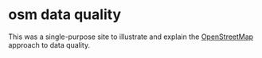 # osm data quality

This was a single-purpose site to illustrate and explain the [OpenStreetMap](http://www.openstreetmap.org/)
approach to data quality.
